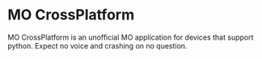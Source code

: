 # MO CrossPlatform
MO CrossPlatform is an unofficial MO application for devices that support python.
Expect no voice and crashing on no question.
